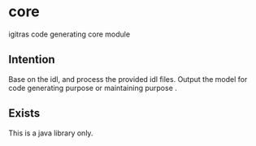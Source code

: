 # core
igitras code generating core module

## Intention
Base on the idl, and process the provided idl files. Output the model for code generating purpose or maintaining purpose .

## Exists
This is a java library only.
